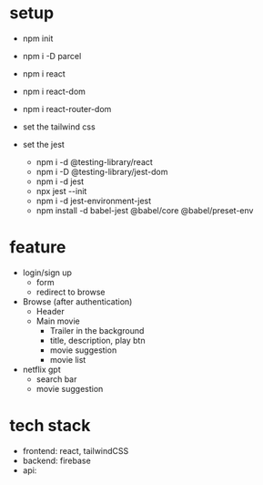# setup
 - npm init
 - npm i -D parcel
 - npm i react
 - npm i react-dom
 - npm i react-router-dom

 - set the tailwind css

 - set the jest
    - npm i -d @testing-library/react
    - npm i -D @testing-library/jest-dom
    - npm i -d jest
    - npx jest --init
    - npm i -d jest-environment-jest
    - npm install -d babel-jest @babel/core @babel/preset-env

# feature
- login/sign up
    - form
    - redirect to browse
-  Browse (after authentication)
    - Header
    - Main movie
        - Trailer in the background
        - title, description, play btn
        - movie suggestion
        - movie list
- netflix gpt
    - search bar
    - movie suggestion

# tech stack
- frontend: react, tailwindCSS
- backend: firebase
- api: 

